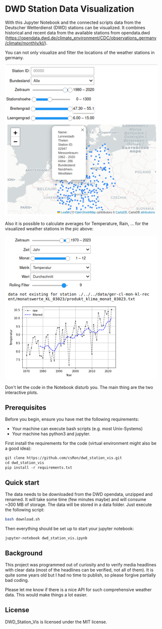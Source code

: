 # DWD Station Data Visualization
With this Jupyter Notebook and the connected scripts data from the Deutscher Wetterdienst (DWD) stations can be visualized. It combines historical and recent data from the available stations from opendata.dwd (https://opendata.dwd.de/climate_environment/CDC/observations_germany/climate/monthly/kl/). 

You can not only visualize and filter the locations of the weather stations in germany.

![Alt text](images/station-location.png)

Also it is possible to calculate averages for Temperature, Rain, ... for the visualized weather stations in the pic above:

![Alt text](images/station-avg-data.png)

Don't let the code in the Notebook disturb you. The main thing are the two interactive plots.

## Prerequisites
Before you begin, ensure you have met the following requirements:    
- Your machine can execute bash scripts (e.g. most Unix-Systems) 
- Your machine has python3 and jupyter.

First install the requirements for the code (virtual environment might also be a good idea):
```
git clone https://github.com/csRon/dwd_station_vis.git
cd dwd_station_vis
pip install -r requirements.txt
```

## Quick start
The data needs to be downloaded from the DWD opendata, unzipped and renamed. It will take some time (few minutes maybe) and will consume ~300 MB of storage. The data will be stored in a data folder. Just execute the following script:
```bash
bash download.sh
```
Then everything should be set up to start your jupyter notebook:
```
jupyter-notebook dwd_station_vis.ipynb
```

## Background
This project was programmed out of curiosity and to verify media headlines with clear data (most of the headlines can be verified, not all of them). It is quite some years old but I had no time to publish, so please forgive partially bad coding.

Please let me know if there is a nice API for such comprehensive weather data. This would make things a lot easier.

## License
DWD_Station_Vis is licensed under the MIT license.
    
